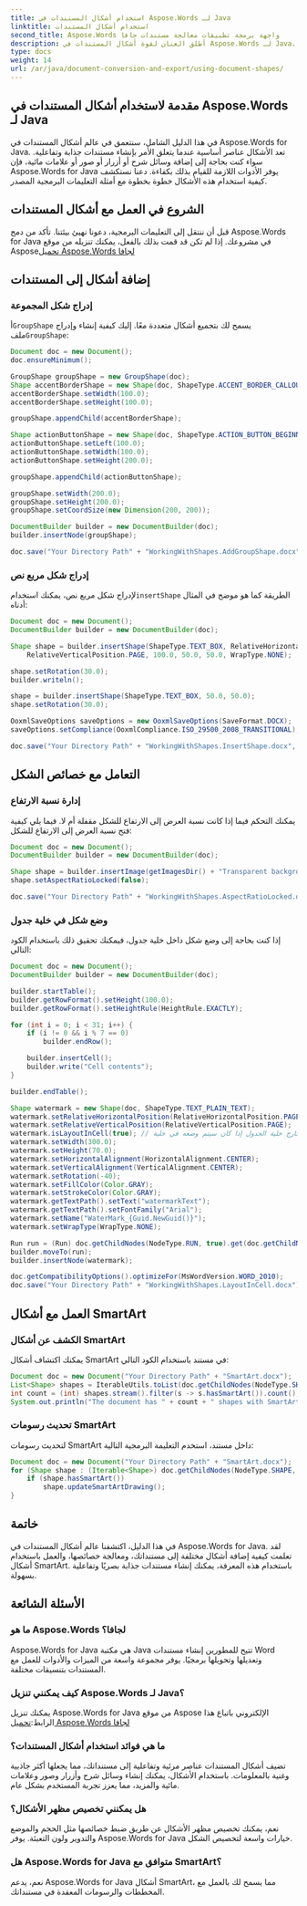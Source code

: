 ```yaml
---
title: استخدام أشكال المستندات في Aspose.Words لـ Java
linktitle: استخدام أشكال المستندات
second_title: Aspose.Words واجهة برمجة تطبيقات معالجة مستندات جافا
description: أطلق العنان لقوة أشكال المستندات في Aspose.Words لـ Java. تعرّف على كيفية إنشاء مستندات جذابة بصريًا باستخدام أمثلة خطوة بخطوة.
type: docs
weight: 14
url: /ar/java/document-conversion-and-export/using-document-shapes/
---
```


## مقدمة لاستخدام أشكال المستندات في Aspose.Words لـ Java

في هذا الدليل الشامل، سنتعمق في عالم أشكال المستندات في Aspose.Words for Java. تعد الأشكال عناصر أساسية عندما يتعلق الأمر بإنشاء مستندات جذابة وتفاعلية. سواء كنت بحاجة إلى إضافة وسائل شرح أو أزرار أو صور أو علامات مائية، فإن Aspose.Words for Java يوفر الأدوات اللازمة للقيام بذلك بكفاءة. دعنا نستكشف كيفية استخدام هذه الأشكال خطوة بخطوة مع أمثلة التعليمات البرمجية المصدر.

## الشروع في العمل مع أشكال المستندات

 قبل أن ننتقل إلى التعليمات البرمجية، دعونا نهيئ بيئتنا. تأكد من دمج Aspose.Words for Java في مشروعك. إذا لم تكن قد قمت بذلك بالفعل، يمكنك تنزيله من موقع Aspose[تحميل Aspose.Words لجافا](https://releases.aspose.com/words/java/)

## إضافة أشكال إلى المستندات

### إدراج شكل المجموعة

 أ`GroupShape` يسمح لك بتجميع أشكال متعددة معًا. إليك كيفية إنشاء وإدراج ملف`GroupShape`:

```java
Document doc = new Document();
doc.ensureMinimum();

GroupShape groupShape = new GroupShape(doc);
Shape accentBorderShape = new Shape(doc, ShapeType.ACCENT_BORDER_CALLOUT_1);
accentBorderShape.setWidth(100.0);
accentBorderShape.setHeight(100.0);

groupShape.appendChild(accentBorderShape);

Shape actionButtonShape = new Shape(doc, ShapeType.ACTION_BUTTON_BEGINNING);
actionButtonShape.setLeft(100.0);
actionButtonShape.setWidth(100.0);
actionButtonShape.setHeight(200.0);

groupShape.appendChild(actionButtonShape);

groupShape.setWidth(200.0);
groupShape.setHeight(200.0);
groupShape.setCoordSize(new Dimension(200, 200));

DocumentBuilder builder = new DocumentBuilder(doc);
builder.insertNode(groupShape);

doc.save("Your Directory Path" + "WorkingWithShapes.AddGroupShape.docx");
```

### إدراج شكل مربع نص

 لإدراج شكل مربع نص، يمكنك استخدام`insertShape` الطريقة كما هو موضح في المثال أدناه:

```java
Document doc = new Document();
DocumentBuilder builder = new DocumentBuilder(doc);

Shape shape = builder.insertShape(ShapeType.TEXT_BOX, RelativeHorizontalPosition.PAGE, 100.0,
    RelativeVerticalPosition.PAGE, 100.0, 50.0, 50.0, WrapType.NONE);

shape.setRotation(30.0);
builder.writeln();

shape = builder.insertShape(ShapeType.TEXT_BOX, 50.0, 50.0);
shape.setRotation(30.0);

OoxmlSaveOptions saveOptions = new OoxmlSaveOptions(SaveFormat.DOCX);
saveOptions.setCompliance(OoxmlCompliance.ISO_29500_2008_TRANSITIONAL);

doc.save("Your Directory Path" + "WorkingWithShapes.InsertShape.docx", saveOptions);
```

## التعامل مع خصائص الشكل

### إدارة نسبة الارتفاع

يمكنك التحكم فيما إذا كانت نسبة العرض إلى الارتفاع للشكل مقفلة أم لا. فيما يلي كيفية فتح نسبة العرض إلى الارتفاع للشكل:

```java
Document doc = new Document();
DocumentBuilder builder = new DocumentBuilder(doc);

Shape shape = builder.insertImage(getImagesDir() + "Transparent background logo.png");
shape.setAspectRatioLocked(false);

doc.save("Your Directory Path" + "WorkingWithShapes.AspectRatioLocked.docx");
```

### وضع شكل في خلية جدول

إذا كنت بحاجة إلى وضع شكل داخل خلية جدول، فيمكنك تحقيق ذلك باستخدام الكود التالي:

```java
Document doc = new Document();
DocumentBuilder builder = new DocumentBuilder(doc);

builder.startTable();
builder.getRowFormat().setHeight(100.0);
builder.getRowFormat().setHeightRule(HeightRule.EXACTLY);

for (int i = 0; i < 31; i++) {
    if (i != 0 && i % 7 == 0)
        builder.endRow();

    builder.insertCell();
    builder.write("Cell contents");
}

builder.endTable();

Shape watermark = new Shape(doc, ShapeType.TEXT_PLAIN_TEXT);
watermark.setRelativeHorizontalPosition(RelativeHorizontalPosition.PAGE);
watermark.setRelativeVerticalPosition(RelativeVerticalPosition.PAGE);
watermark.isLayoutInCell(true); // عرض الشكل خارج خلية الجدول إذا كان سيتم وضعه في خلية.
watermark.setWidth(300.0);
watermark.setHeight(70.0);
watermark.setHorizontalAlignment(HorizontalAlignment.CENTER);
watermark.setVerticalAlignment(VerticalAlignment.CENTER);
watermark.setRotation(-40);
watermark.setFillColor(Color.GRAY);
watermark.setStrokeColor(Color.GRAY);
watermark.getTextPath().setText("watermarkText");
watermark.getTextPath().setFontFamily("Arial");
watermark.setName("WaterMark_{Guid.NewGuid()}");
watermark.setWrapType(WrapType.NONE);

Run run = (Run) doc.getChildNodes(NodeType.RUN, true).get(doc.getChildNodes(NodeType.RUN, true).getCount() - 1);
builder.moveTo(run);
builder.insertNode(watermark);

doc.getCompatibilityOptions().optimizeFor(MsWordVersion.WORD_2010);
doc.save("Your Directory Path" + "WorkingWithShapes.LayoutInCell.docx");
```

## العمل مع أشكال SmartArt

### الكشف عن أشكال SmartArt

يمكنك اكتشاف أشكال SmartArt في مستند باستخدام الكود التالي:

```java
Document doc = new Document("Your Directory Path" + "SmartArt.docx");
List<Shape> shapes = IterableUtils.toList(doc.getChildNodes(NodeType.SHAPE, true));
int count = (int) shapes.stream().filter(s -> s.hasSmartArt()).count();
System.out.println("The document has " + count + " shapes with SmartArt.");
```

### تحديث رسومات SmartArt

لتحديث رسومات SmartArt داخل مستند، استخدم التعليمة البرمجية التالية:

```java
Document doc = new Document("Your Directory Path" + "SmartArt.docx");
for (Shape shape : (Iterable<Shape>) doc.getChildNodes(NodeType.SHAPE, true)) {
    if (shape.hasSmartArt())
        shape.updateSmartArtDrawing();
}
```

## خاتمة

في هذا الدليل، اكتشفنا عالم أشكال المستندات في Aspose.Words for Java. لقد تعلمت كيفية إضافة أشكال مختلفة إلى مستنداتك، ومعالجة خصائصها، والعمل باستخدام أشكال SmartArt. باستخدام هذه المعرفة، يمكنك إنشاء مستندات جذابة بصريًا وتفاعلية بسهولة.

## الأسئلة الشائعة

### ما هو Aspose.Words لجافا؟

Aspose.Words for Java هي مكتبة Java تتيح للمطورين إنشاء مستندات Word وتعديلها وتحويلها برمجيًا. يوفر مجموعة واسعة من الميزات والأدوات للعمل مع المستندات بتنسيقات مختلفة.

### كيف يمكنني تنزيل Aspose.Words لـ Java؟

 يمكنك تنزيل Aspose.Words for Java من موقع Aspose الإلكتروني باتباع هذا الرابط:[تحميل Aspose.Words لجافا](https://releases.aspose.com/words/java/)

### ما هي فوائد استخدام أشكال المستندات؟

تضيف أشكال المستندات عناصر مرئية وتفاعلية إلى مستنداتك، مما يجعلها أكثر جاذبية وغنية بالمعلومات. باستخدام الأشكال، يمكنك إنشاء وسائل شرح وأزرار وصور وعلامات مائية والمزيد، مما يعزز تجربة المستخدم بشكل عام.

### هل يمكنني تخصيص مظهر الأشكال؟

نعم، يمكنك تخصيص مظهر الأشكال عن طريق ضبط خصائصها مثل الحجم والموضع والتدوير ولون التعبئة. يوفر Aspose.Words for Java خيارات واسعة لتخصيص الشكل.

### هل Aspose.Words for Java متوافق مع SmartArt؟

نعم، يدعم Aspose.Words for Java أشكال SmartArt، مما يسمح لك بالعمل مع المخططات والرسومات المعقدة في مستنداتك.